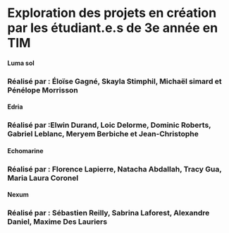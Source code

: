 <h1>Exploration des projets en création par les étudiant.e.s de 3e année en TIM</h1>

<h4>Luma sol</h4>
<h3>Réalisé par : Éloïse Gagné, Skayla Stimphil, Michaël simard et Pénélope Morrisson</h3>

<h4>Edria</h4>
<h3>Réalisé par :Elwin Durand, Loic Delorme, Dominic Roberts, Gabriel Leblanc, Meryem Berbiche et Jean-Christophe</h3>

<h4>Echomarine</h4>
<h3>Réalisé par : Florence Lapierre, Natacha Abdallah, Tracy Gua, Maria Laura Coronel</h3>

<h4>Nexum</h4>
<h3>Réalisé par : Sébastien Reilly, Sabrina Laforest, Alexandre Daniel, Maxime Des Lauriers</h3>
